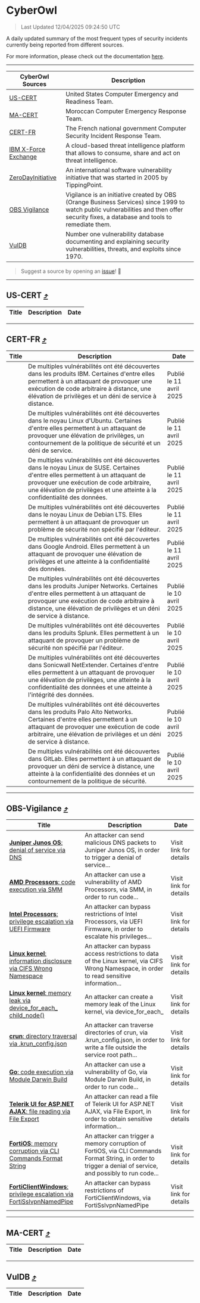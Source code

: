 
 <div id='top'></div>

# CyberOwl

 > Last Updated 12/04/2025 09:24:50 UTC
 
 A daily updated summary of the most frequent types of security incidents currently being reported from different sources.
 
 For more information, please check out the documentation [here](./docs/README.md).
 
 ---
 |CyberOwl Sources|Description|
 |---|---|
 |[US-CERT](#us-cert-arrow_heading_up)|United States Computer Emergency and Readiness Team.|
 |[MA-CERT](#ma-cert-arrow_heading_up)|Moroccan Computer Emergency Response Team.|
 |[CERT-FR](#cert-fr-arrow_heading_up)|The French national government Computer Security Incident Response Team.|
 |[IBM X-Force Exchange](#ibmcloud-arrow_heading_up)|A cloud-based threat intelligence platform that allows to consume, share and act on threat intelligence.|
 |[ZeroDayInitiative](#zerodayinitiative-arrow_heading_up)|An international software vulnerability initiative that was started in 2005 by TippingPoint.|
 |[OBS Vigilance](#obs-vigilance-arrow_heading_up)|Vigilance is an initiative created by OBS (Orange Business Services) since 1999 to watch public vulnerabilities and then offer security fixes, a database and tools to remediate them.|
 |[VulDB](#vuldb-arrow_heading_up)|Number one vulnerability database documenting and explaining security vulnerabilities, threats, and exploits since 1970.|
 
 > Suggest a source by opening an [issue](https://github.com/karimhabush/cyberowl/issues)! :raised_hands:
 ---

## US-CERT [:arrow_heading_up:](#cyberowl)

 |Title|Description|Date|
 |---|---|---|
 
 ---

## CERT-FR [:arrow_heading_up:](#cyberowl)

 |Title|Description|Date|
 |---|---|---|
 |[](https://www.cert.ssi.gouv.fr/avis/CERTFR-2025-AVI-0309/)|De multiples vulnérabilités ont été découvertes dans les produits IBM. Certaines d'entre elles permettent à un attaquant de provoquer une exécution de code arbitraire à distance, une élévation de privilèges et un déni de service à distance.|Publié le 11 avril 2025|
 |[](https://www.cert.ssi.gouv.fr/avis/CERTFR-2025-AVI-0308/)|De multiples vulnérabilités ont été découvertes dans le noyau Linux d'Ubuntu. Certaines d'entre elles permettent à un attaquant de provoquer une élévation de privilèges, un contournement de la politique de sécurité et un déni de service.|Publié le 11 avril 2025|
 |[](https://www.cert.ssi.gouv.fr/avis/CERTFR-2025-AVI-0307/)|De multiples vulnérabilités ont été découvertes dans le noyau Linux de SUSE. Certaines d'entre elles permettent à un attaquant de provoquer une exécution de code arbitraire, une élévation de privilèges et une atteinte à la confidentialité des données.|Publié le 11 avril 2025|
 |[](https://www.cert.ssi.gouv.fr/avis/CERTFR-2025-AVI-0306/)|De multiples vulnérabilités ont été découvertes dans le noyau Linux de Debian LTS. Elles permettent à un attaquant de provoquer un problème de sécurité non spécifié par l'éditeur.|Publié le 11 avril 2025|
 |[](https://www.cert.ssi.gouv.fr/avis/CERTFR-2025-AVI-0305/)|De multiples vulnérabilités ont été découvertes dans Google Android. Elles permettent à un attaquant de provoquer une élévation de privilèges et une atteinte à la confidentialité des données.|Publié le 11 avril 2025|
 |[](https://www.cert.ssi.gouv.fr/avis/CERTFR-2025-AVI-0304/)|De multiples vulnérabilités ont été découvertes dans les produits Juniper Networks. Certaines d'entre elles permettent à un attaquant de provoquer une exécution de code arbitraire à distance, une élévation de privilèges et un déni de service à distance.|Publié le 10 avril 2025|
 |[](https://www.cert.ssi.gouv.fr/avis/CERTFR-2025-AVI-0303/)|De multiples vulnérabilités ont été découvertes dans les produits Splunk. Elles permettent à un attaquant de provoquer un problème de sécurité non spécifié par l'éditeur.|Publié le 10 avril 2025|
 |[](https://www.cert.ssi.gouv.fr/avis/CERTFR-2025-AVI-0302/)|De multiples vulnérabilités ont été découvertes dans Sonicwall NetExtender. Certaines d'entre elles permettent à un attaquant de provoquer une élévation de privilèges, une atteinte à la confidentialité des données et une atteinte à l'intégrité des données.|Publié le 10 avril 2025|
 |[](https://www.cert.ssi.gouv.fr/avis/CERTFR-2025-AVI-0301/)|De multiples vulnérabilités ont été découvertes dans les produits Palo Alto Networks. Certaines d'entre elles permettent à un attaquant de provoquer une exécution de code arbitraire, une élévation de privilèges et un déni de service à distance.|Publié le 10 avril 2025|
 |[](https://www.cert.ssi.gouv.fr/avis/CERTFR-2025-AVI-0300/)|De multiples vulnérabilités ont été découvertes dans GitLab. Elles permettent à un attaquant de provoquer un déni de service à distance, une atteinte à la confidentialité des données et un contournement de la politique de sécurité.|Publié le 10 avril 2025|
 
 ---

## OBS-Vigilance [:arrow_heading_up:](#cyberowl)

 |Title|Description|Date|
 |---|---|---|
 |[<a href="https://vigilance.fr/vulnerability/Juniper-Junos-OS-denial-of-service-via-DNS-44727" class="noirorange"><b>Juniper Junos OS</b>: denial of service via DNS</a>](https://vigilance.fr/vulnerability/Juniper-Junos-OS-denial-of-service-via-DNS-44727)|An attacker can send malicious DNS packets to Juniper Junos OS, in order to trigger a denial of service...|Visit link for details|
 |[<a href="https://vigilance.fr/vulnerability/AMD-Processors-code-execution-via-SMM-46361" class="noirorange"><b>AMD Processors</b>: code execution via SMM</a>](https://vigilance.fr/vulnerability/AMD-Processors-code-execution-via-SMM-46361)|An attacker can use a vulnerability of AMD Processors, via SMM, in order to run code...|Visit link for details|
 |[<a href="https://vigilance.fr/vulnerability/Intel-Processors-privilege-escalation-via-UEFI-Firmware-46356" class="noirorange"><b>Intel Processors</b>: privilege escalation via UEFI Firmware</a>](https://vigilance.fr/vulnerability/Intel-Processors-privilege-escalation-via-UEFI-Firmware-46356)|An attacker can bypass restrictions of Intel Processors, via UEFI Firmware, in order to escalate his privileges...|Visit link for details|
 |[<a href="https://vigilance.fr/vulnerability/Linux-kernel-information-disclosure-via-CIFS-Wrong-Namespace-46696" class="noirorange"><b>Linux kernel</b>: information disclosure via CIFS Wrong Namespace</a>](https://vigilance.fr/vulnerability/Linux-kernel-information-disclosure-via-CIFS-Wrong-Namespace-46696)|An attacker can bypass access restrictions to data of the Linux kernel, via CIFS Wrong Namespace, in order to read sensitive information...|Visit link for details|
 |[<a href="https://vigilance.fr/vulnerability/Linux-kernel-memory-leak-via-device-for-each-child-node-46695" class="noirorange"><b>Linux kernel</b>: memory leak via device_for_each_<wbr>child_node()</wbr></a>](https://vigilance.fr/vulnerability/Linux-kernel-memory-leak-via-device-for-each-child-node-46695)|An attacker can create a memory leak of the Linux kernel, via device_for_each_|Visit link for details|
 |[<a href="https://vigilance.fr/vulnerability/crun-directory-traversal-via-krun-config-json-46355" class="noirorange"><b>crun</b>: directory traversal via .krun_config.json</a>](https://vigilance.fr/vulnerability/crun-directory-traversal-via-krun-config-json-46355)|An attacker can traverse directories of crun, via .krun_config.json, in order to write a file outside the service root path...|Visit link for details|
 |[<a href="https://vigilance.fr/vulnerability/Go-code-execution-via-Module-Darwin-Build-46349" class="noirorange"><b>Go</b>: code execution via Module Darwin Build</a>](https://vigilance.fr/vulnerability/Go-code-execution-via-Module-Darwin-Build-46349)|An attacker can use a vulnerability of Go, via Module Darwin Build, in order to run code...|Visit link for details|
 |[<a href="https://vigilance.fr/vulnerability/Telerik-UI-for-ASP-NET-AJAX-file-reading-via-File-Export-46348" class="noirorange"><b>Telerik UI for ASP.NET AJAX</b>: file reading via File Export</a>](https://vigilance.fr/vulnerability/Telerik-UI-for-ASP-NET-AJAX-file-reading-via-File-Export-46348)|An attacker can read a file of Telerik UI for ASP.NET AJAX, via File Export, in order to obtain sensitive information...|Visit link for details|
 |[<a href="https://vigilance.fr/vulnerability/FortiOS-memory-corruption-via-CLI-Commands-Format-String-46346" class="noirorange"><b>FortiOS</b>: memory corruption via CLI Commands Format String</a>](https://vigilance.fr/vulnerability/FortiOS-memory-corruption-via-CLI-Commands-Format-String-46346)|An attacker can trigger a memory corruption of FortiOS, via CLI Commands Format String, in order to trigger a denial of service, and possibly to run code...|Visit link for details|
 |[<a href="https://vigilance.fr/vulnerability/FortiClientWindows-privilege-escalation-via-FortiSslvpnNamedPipe-46345" class="noirorange"><b>FortiClientWindows</b>: privilege escalation via FortiSslvpnNamedPipe</a>](https://vigilance.fr/vulnerability/FortiClientWindows-privilege-escalation-via-FortiSslvpnNamedPipe-46345)|An attacker can bypass restrictions of FortiClientWindows, via FortiSslvpnNamedPipe|Visit link for details|
 
 ---

## MA-CERT [:arrow_heading_up:](#cyberowl)

 |Title|Description|Date|
 |---|---|---|
 
 ---

## VulDB [:arrow_heading_up:](#cyberowl)

 |Title|Description|Date|
 |---|---|---|
 